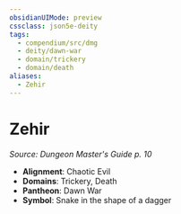 ```yaml
---
obsidianUIMode: preview
cssclass: json5e-deity
tags:
  - compendium/src/dmg
  - deity/dawn-war
  - domain/trickery
  - domain/death
aliases:
  - Zehir
---
```

# Zehir
*Source: Dungeon Master's Guide p. 10* 

- **Alignment**: Chaotic Evil
- **Domains**: Trickery, Death
- **Pantheon**: Dawn War
- **Symbol**: Snake in the shape of a dagger